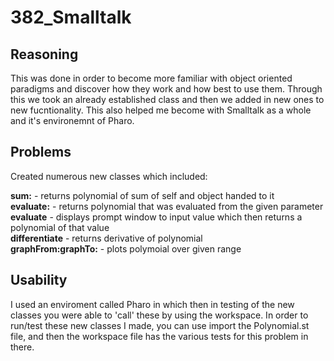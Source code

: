 # 382_Smalltalk

## Reasoning ##
This was done in order to become more familiar with object oriented paradigms and discover how they work and how best to use them. Through this we took an already established class and then we added in new ones to new fucntionality. This also helped me become with Smalltalk as a whole and it's environemnt of Pharo.

## Problems ##
Created numerous new classes which included:

**sum:** - returns polynomial of sum of self and object handed to it\
**evaluate:** - returns polynomial that was evaluated from the given parameter\
**evaluate** - displays prompt window to input value which then returns a polynomial of that value\
**differentiate** - returns derivative of polynomial\
**graphFrom:graphTo:** - plots polymoial over given range

## Usability ##
I used an enviroment called Pharo in which then in testing of the new classes you were able to 'call' these by using the workspace. In order to run/test these new classes I made, you can use import the Polynomial.st file, and then the workspace file has the various tests for this problem in there. 

